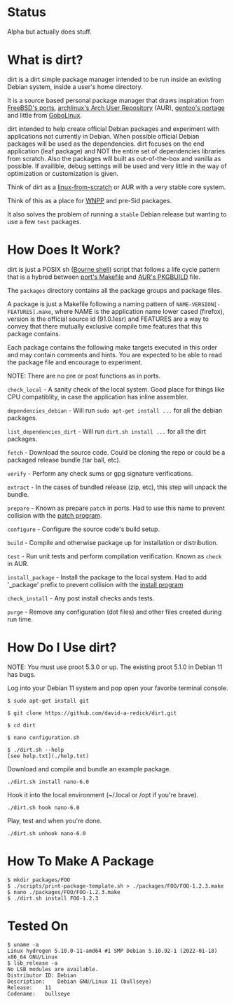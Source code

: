 # Status

Alpha but actually does stuff.

# What is dirt?

dirt is a dirt simple package manager intended to be run inside an existing Debian system, inside a user's home directory.

It is a source based personal package manager that draws inspiration from [FreeBSD's ports](https://www.freshports.org), [archlinux's Arch User Repository](https://aur.archlinux.org/packages) (AUR), [gentoo's portage](https://packages.gentoo.org) and little from [GoboLinux](https://gobolinux.org).

dirt intended to help create official Debian packages and experiment with applications not currently in Debian.  When possible official Debian packages will be used as the dependencies.  dirt focuses on the end application (leaf package) and NOT the entire set of dependencies libraries from scratch.  Also the packages will built as out-of-the-box and vanilla as possible.  If availible, debug settings will be used and very little in the way of optimization or customization is given.

Think of dirt as a [linux-from-scratch](https://www.linuxfromscratch.org/) or AUR with a very stable core system.

Think of this as a place for [WNPP](https://www.debian.org/devel/wnpp/) and pre-Sid packages.

It also solves the problem of running a `stable` Debian release but wanting to use a few `test` packages.

# How Does It Work?

dirt is just a POSIX sh ([Bourne shell](https://en.wikipedia.org/wiki/Bourne_shell)) script that follows a life cycle pattern that is a hybred between [port's Makefile](https://docs.freebsd.org/en/books/porters-handbook/order/#porting-order-targets) and [AUR's PKGBUILD](https://wiki.archlinux.org/title/PKGBUILD) file.

The `packages` directory contains all the package groups and package files.

A package is just a Makefile following a naming pattern of `NAME-VERSION[-FEATURES].make`, where NAME is the application name lower cased (firefox), version is the official source id (91.0.1esr) and FEATURES are a way to convey that there mutually exclusive compile time features that this package contains.

Each package contains the following make targets executed in this order and may contain comments and hints.  You are expected to be able to read the package file and encourage to experiment.

NOTE: There are no pre or post functions as in ports.

`check_local` - A sanity check of the local system.  Good place for things like CPU compatiblity, in case the application has inline assembler.

`dependencies_debian` - Will run `sudo apt-get install ...` for all the debian packages.

`list_dependencies_dirt` - Will run `dirt.sh install ...` for all the dirt packages.

`fetch` - Download the source code.  Could be cloning the repo or could be a packaged release bundle (tar ball, etc).

`verify` - Perform any check sums or gpg signature verifications.

`extract` - In the cases of bundled release (zip, etc), this step will unpack the bundle.

`prepare` - Known as prepare `patch` in ports.  Had to use this name to prevent collision with the [patch program](https://www.gnu.org/software/diffutils/manual/html_node/Merging-with-patch.html).

`configure` - Configure the source code's build setup.

`build` - Compile and otherwise package up for installation or distribution.

`test` - Run unit tests and perform compilation verification.  Known as `check` in AUR.

`install_package` - Install the package to the local system.  Had to add '_package' prefix to prevent collision with the [install program](https://www.gnu.org/software/coreutils/install)

`check_install` - Any post install checks ands tests.

`purge` - Remove any configuration (dot files) and other files created during run time.

# How Do I Use dirt?

NOTE: You must use proot 5.3.0 or up. The existing proot 5.1.0 in Debian 11 has bugs.

Log into your Debian 11 system and pop open your favorite terminal console.

```shell
$ sudo apt-get install git

$ git clone https://github.com/david-a-redick/dirt.git

$ cd dirt

$ nano configuration.sh

$ ./dirt.sh --help
[see help.txt](./help.txt)
```

Download and compile and bundle an example package.

```shell
./dirt.sh install nano-6.0
```

Hook it into the local environment (~/.local or /opt if you're brave).

```shell
./dirt.sh hook nano-6.0
```

Play, test and when you're done.

```shell
./dirt.sh unhook nano-6.0
```

# How To Make A Package

```shell
$ mkdir packages/FOO
$ ./scripts/print-package-template.sh > ./packages/FOO/FOO-1.2.3.make
$ nano ./packages/FOO/FOO-1.2.3.make
$ ./dirt.sh install FOO-1.2.3
```

# Tested On

```shell
$ uname -a
Linux hydrogen 5.10.0-11-amd64 #1 SMP Debian 5.10.92-1 (2022-01-18) x86_64 GNU/Linux
$ lsb_release -a
No LSB modules are available.
Distributor ID:	Debian
Description:	Debian GNU/Linux 11 (bullseye)
Release:	11
Codename:	bullseye
```
